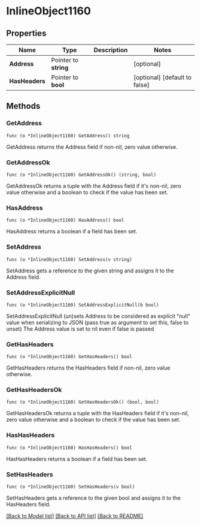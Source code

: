 # InlineObject1160

## Properties

Name | Type | Description | Notes
------------ | ------------- | ------------- | -------------
**Address** | Pointer to **string** |  | [optional] 
**HasHeaders** | Pointer to **bool** |  | [optional] [default to false]

## Methods

### GetAddress

`func (o *InlineObject1160) GetAddress() string`

GetAddress returns the Address field if non-nil, zero value otherwise.

### GetAddressOk

`func (o *InlineObject1160) GetAddressOk() (string, bool)`

GetAddressOk returns a tuple with the Address field if it's non-nil, zero value otherwise
and a boolean to check if the value has been set.

### HasAddress

`func (o *InlineObject1160) HasAddress() bool`

HasAddress returns a boolean if a field has been set.

### SetAddress

`func (o *InlineObject1160) SetAddress(v string)`

SetAddress gets a reference to the given string and assigns it to the Address field.

### SetAddressExplicitNull

`func (o *InlineObject1160) SetAddressExplicitNull(b bool)`

SetAddressExplicitNull (un)sets Address to be considered as explicit "null" value
when serializing to JSON (pass true as argument to set this, false to unset)
The Address value is set to nil even if false is passed
### GetHasHeaders

`func (o *InlineObject1160) GetHasHeaders() bool`

GetHasHeaders returns the HasHeaders field if non-nil, zero value otherwise.

### GetHasHeadersOk

`func (o *InlineObject1160) GetHasHeadersOk() (bool, bool)`

GetHasHeadersOk returns a tuple with the HasHeaders field if it's non-nil, zero value otherwise
and a boolean to check if the value has been set.

### HasHasHeaders

`func (o *InlineObject1160) HasHasHeaders() bool`

HasHasHeaders returns a boolean if a field has been set.

### SetHasHeaders

`func (o *InlineObject1160) SetHasHeaders(v bool)`

SetHasHeaders gets a reference to the given bool and assigns it to the HasHeaders field.


[[Back to Model list]](../README.md#documentation-for-models) [[Back to API list]](../README.md#documentation-for-api-endpoints) [[Back to README]](../README.md)


